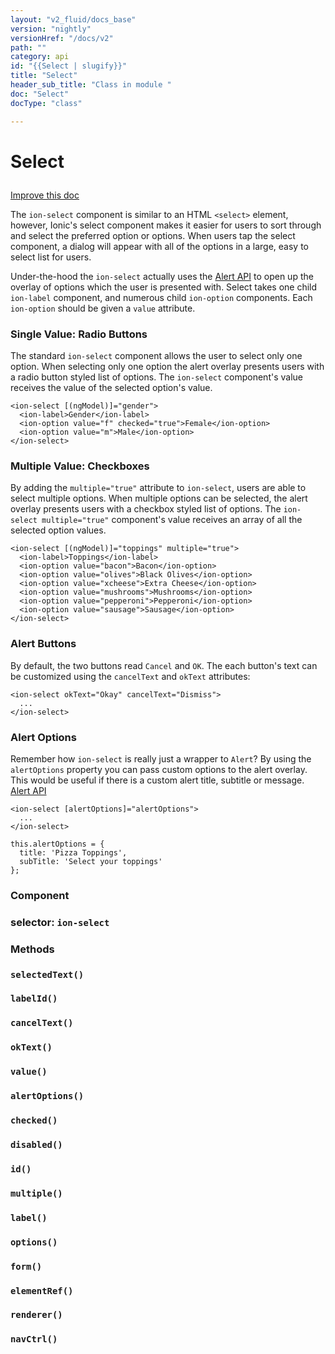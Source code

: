 ```yaml
---
layout: "v2_fluid/docs_base"
version: "nightly"
versionHref: "/docs/v2"
path: ""
category: api
id: "{{Select | slugify}}"
title: "Select"
header_sub_title: "Class in module "
doc: "Select"
docType: "class"

---
```










<h1 class="api-title">


Select






</h1>

<a class="improve-v2-docs" href='http://github.com/driftyco/ionic/edit/2.0/ionic/components/select/select.ts#L8'>
Improve this doc
</a>






<!-- description -->

<p>The <code>ion-select</code> component is similar to an HTML <code>&lt;select&gt;</code> element, however,
Ionic&#39;s select component makes it easier for users to sort through and select
the preferred option or options. When users tap the select component, a
dialog will appear with all of the options in a large, easy to select list
for users.</p>
<p>Under-the-hood the <code>ion-select</code> actually uses the
<a href='../../alert/Alert'>Alert API</a> to open up the overlay of options
which the user is presented with. Select takes one child <code>ion-label</code>
component, and numerous child <code>ion-option</code> components. Each <code>ion-option</code>
should be given a <code>value</code> attribute.</p>
<h3 id="single-value-radio-buttons">Single Value: Radio Buttons</h3>
<p>The standard <code>ion-select</code> component allows the user to select only one
option. When selecting only one option the alert overlay presents users with
a radio button styled list of options. The <code>ion-select</code> component&#39;s value
receives the value of the selected option&#39;s value.</p>
<pre><code class="lang-html">&lt;ion-select [(ngModel)]=&quot;gender&quot;&gt;
  &lt;ion-label&gt;Gender&lt;/ion-label&gt;
  &lt;ion-option value=&quot;f&quot; checked=&quot;true&quot;&gt;Female&lt;/ion-option&gt;
  &lt;ion-option value=&quot;m&quot;&gt;Male&lt;/ion-option&gt;
&lt;/ion-select&gt;
</code></pre>
<h3 id="multiple-value-checkboxes">Multiple Value: Checkboxes</h3>
<p>By adding the <code>multiple=&quot;true&quot;</code> attribute to <code>ion-select</code>, users are able
to select multiple options. When multiple options can be selected, the alert
overlay presents users with a checkbox styled list of options. The
<code>ion-select multiple=&quot;true&quot;</code> component&#39;s value receives an array of all the
selected option values.</p>
<pre><code class="lang-html">&lt;ion-select [(ngModel)]=&quot;toppings&quot; multiple=&quot;true&quot;&gt;
  &lt;ion-label&gt;Toppings&lt;/ion-label&gt;
  &lt;ion-option value=&quot;bacon&quot;&gt;Bacon&lt;/ion-option&gt;
  &lt;ion-option value=&quot;olives&quot;&gt;Black Olives&lt;/ion-option&gt;
  &lt;ion-option value=&quot;xcheese&quot;&gt;Extra Cheese&lt;/ion-option&gt;
  &lt;ion-option value=&quot;mushrooms&quot;&gt;Mushrooms&lt;/ion-option&gt;
  &lt;ion-option value=&quot;pepperoni&quot;&gt;Pepperoni&lt;/ion-option&gt;
  &lt;ion-option value=&quot;sausage&quot;&gt;Sausage&lt;/ion-option&gt;
&lt;/ion-select&gt;
</code></pre>
<h3 id="alert-buttons">Alert Buttons</h3>
<p>By default, the two buttons read <code>Cancel</code> and <code>OK</code>. The each button&#39;s text
can be customized using the <code>cancelText</code> and <code>okText</code> attributes:</p>
<pre><code class="lang-html">&lt;ion-select okText=&quot;Okay&quot; cancelText=&quot;Dismiss&quot;&gt;
  ...
&lt;/ion-select&gt;
</code></pre>
<h3 id="alert-options">Alert Options</h3>
<p>Remember how <code>ion-select</code> is really just a wrapper to <code>Alert</code>? By using
the <code>alertOptions</code> property you can pass custom options to the alert
overlay. This would be useful if there is a custom alert title,
subtitle or message. <a href='../../alert/Alert'>Alert API</a></p>
<pre><code class="lang-html">&lt;ion-select [alertOptions]=&quot;alertOptions&quot;&gt;
  ...
&lt;/ion-select&gt;
</code></pre>
<pre><code class="lang-ts">this.alertOptions = {
  title: &#39;Pizza Toppings&#39;,
  subTitle: &#39;Select your toppings&#39;
};
</code></pre>


<h3>Component</h3>
<h3>selector: <code>ion-select</code></h3>
<!-- @usage tag -->


<!-- @property tags -->


<!-- methods on the class -->

<h3>Methods</h3>

<div id="selectedText"></div>

<h3>
<code>selectedText()</code>
  

</h3>












<div id="labelId"></div>

<h3>
<code>labelId()</code>
  

</h3>












<div id="cancelText"></div>

<h3>
<code>cancelText()</code>
  

</h3>












<div id="okText"></div>

<h3>
<code>okText()</code>
  

</h3>












<div id="value"></div>

<h3>
<code>value()</code>
  

</h3>












<div id="alertOptions"></div>

<h3>
<code>alertOptions()</code>
  

</h3>












<div id="checked"></div>

<h3>
<code>checked()</code>
  

</h3>












<div id="disabled"></div>

<h3>
<code>disabled()</code>
  

</h3>












<div id="id"></div>

<h3>
<code>id()</code>
  

</h3>












<div id="multiple"></div>

<h3>
<code>multiple()</code>
  

</h3>












<div id="label"></div>

<h3>
<code>label()</code>
  

</h3>












<div id="options"></div>

<h3>
<code>options()</code>
  

</h3>












<div id="form"></div>

<h3>
<code>form()</code>
  

</h3>












<div id="elementRef"></div>

<h3>
<code>elementRef()</code>
  

</h3>












<div id="renderer"></div>

<h3>
<code>renderer()</code>
  

</h3>












<div id="navCtrl"></div>

<h3>
<code>navCtrl()</code>
  

</h3>










<!-- related link --><!-- end content block -->


<!-- end body block -->

